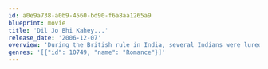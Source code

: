 ```yaml
---
id: a0e9a738-a0b9-4560-bd90-f6a8aa1265a9
blueprint: movie
title: 'Dil Jo Bhi Kahey...'
release_date: '2006-12-07'
overview: 'During the British rule in India, several Indians were lured by the British to travel to distant Mauritius where they would have a better life. Upon reaching this island, the Indians were enslaved, tortured and made to labor in what is now known as the "Coolie Ghat". After the British left India, the Indians in Mauritius decided to continue to live there along with other nationals from different countries.'
genres: '[{"id": 10749, "name": "Romance"}]'
---
```

